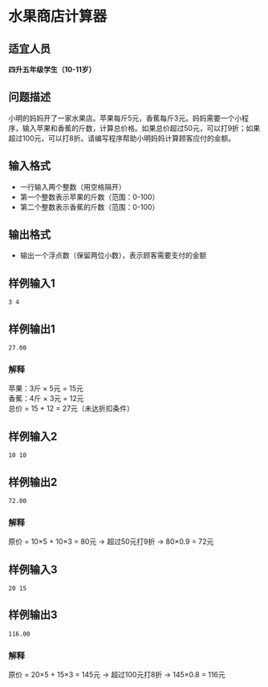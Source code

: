 # **水果商店计算器**

## 适宜人员

**四升五年级学生（10-11岁）**

## **问题描述**
小明的妈妈开了一家水果店。苹果每斤5元，香蕉每斤3元。妈妈需要一个小程序，输入苹果和香蕉的斤数，计算总价格。如果总价超过50元，可以打9折；如果超过100元，可以打8折。请编写程序帮助小明妈妈计算顾客应付的金额。

## **输入格式**
- 一行输入两个整数（用空格隔开）
- 第一个整数表示苹果的斤数（范围：0-100）
- 第二个整数表示香蕉的斤数（范围：0-100）

## **输出格式**
- 输出一个浮点数（保留两位小数），表示顾客需要支付的金额

## **样例输入1**
```
3 4
```
## **样例输出1**
```
27.00
```
### **解释**  
苹果：3斤 × 5元 = 15元  
香蕉：4斤 × 3元 = 12元  
总价 = 15 + 12 = 27元（未达折扣条件）

## **样例输入2**
```
10 10
```
## **样例输出2**
```
72.00
```
### **解释**  
原价 = 10×5 + 10×3 = 80元 → 超过50元打9折 → 80×0.9 = 72元

## **样例输入3**
```
20 15
```
## **样例输出3**
```
116.00
```
### **解释**  
原价 = 20×5 + 15×3 = 145元 → 超过100元打8折 → 145×0.8 = 116元
